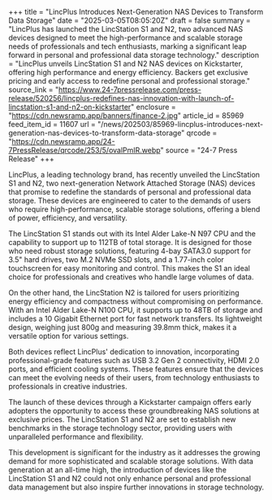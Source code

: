 +++
title = "LincPlus Introduces Next-Generation NAS Devices to Transform Data Storage"
date = "2025-03-05T08:05:20Z"
draft = false
summary = "LincPlus has launched the LincStation S1 and N2, two advanced NAS devices designed to meet the high-performance and scalable storage needs of professionals and tech enthusiasts, marking a significant leap forward in personal and professional data storage technology."
description = "LincPlus unveils LincStation S1 and N2 NAS devices on Kickstarter, offering high performance and energy efficiency. Backers get exclusive pricing and early access to redefine personal and professional storage."
source_link = "https://www.24-7pressrelease.com/press-release/520256/lincplus-redefines-nas-innovation-with-launch-of-lincstation-s1-and-n2-on-kickstarter"
enclosure = "https://cdn.newsramp.app/banners/finance-2.jpg"
article_id = 85969
feed_item_id = 11607
url = "/news/202503/85969-lincplus-introduces-next-generation-nas-devices-to-transform-data-storage"
qrcode = "https://cdn.newsramp.app/24-7PressRelease/qrcode/253/5/ovalPmIR.webp"
source = "24-7 Press Release"
+++

<p>LincPlus, a leading technology brand, has recently unveiled the LincStation S1 and N2, two next-generation Network Attached Storage (NAS) devices that promise to redefine the standards of personal and professional data storage. These devices are engineered to cater to the demands of users who require high-performance, scalable storage solutions, offering a blend of power, efficiency, and versatility.</p><p>The LincStation S1 stands out with its Intel Alder Lake-N N97 CPU and the capability to support up to 112TB of total storage. It is designed for those who need robust storage solutions, featuring 4-bay SATA3.0 support for 3.5" hard drives, two M.2 NVMe SSD slots, and a 1.77-inch color touchscreen for easy monitoring and control. This makes the S1 an ideal choice for professionals and creatives who handle large volumes of data.</p><p>On the other hand, the LincStation N2 is tailored for users prioritizing energy efficiency and compactness without compromising on performance. With an Intel Alder Lake-N N100 CPU, it supports up to 48TB of storage and includes a 10 Gigabit Ethernet port for fast network transfers. Its lightweight design, weighing just 800g and measuring 39.8mm thick, makes it a versatile option for various settings.</p><p>Both devices reflect LincPlus' dedication to innovation, incorporating professional-grade features such as USB 3.2 Gen 2 connectivity, HDMI 2.0 ports, and efficient cooling systems. These features ensure that the devices can meet the evolving needs of their users, from technology enthusiasts to professionals in creative industries.</p><p>The launch of these devices through a Kickstarter campaign offers early adopters the opportunity to access these groundbreaking NAS solutions at exclusive prices. The LincStation S1 and N2 are set to establish new benchmarks in the storage technology sector, providing users with unparalleled performance and flexibility.</p><p>This development is significant for the industry as it addresses the growing demand for more sophisticated and scalable storage solutions. With data generation at an all-time high, the introduction of devices like the LincStation S1 and N2 could not only enhance personal and professional data management but also inspire further innovations in storage technology.</p>